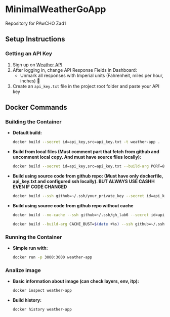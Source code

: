 # MinimalWeatherGoApp

Repository for PAwCHO Zad1

## Setup Instructions

### Getting an API Key

1. Sign up on [Weather API](https://www.weatherapi.com/)
2. After logging in, change API Response Fields in Dashboard:
   - Unmark all responses with Imperial units (Fahrenheit, miles per hour, inches) 🦅
3. Create an `api_key.txt` file in the project root folder and paste your API key

## Docker Commands

### Building the Container

- **Default build:**
  ```bash
  docker build --secret id=api_key,src=api_key.txt -t weather-app .
  ```

- **Build from local files (Must comment part that fetch from github and uncomment local copy. And must have source files locally):**
  ```bash
  docker build --secret id=api_key,src=api_key.txt --build-arg PORT=8080 -t weather-app .
  ```
- **Build using source code from github repo: (Must have only dockerfile, api_key.txt and configured ssh locally). BUT ALWAYS USE CASHH EVEN IF CODE CHANGED**
  ```bash
  docker build --ssh github=~/.ssh/your_private_key --secret id=api_key,src=api_key.txt -t weather-app .
  ```
- **Build using source code from github repo without cache**
  ```bash
  docker build --no-cache --ssh github=~/.ssh/gh_lab6 --secret id=api_key,src=api_key.txt -t weather-app .
  ```
  ```bash
  docker build --build-arg CACHE_BUST=$(date +%s) --ssh github=~/.ssh/gh_lab6 --secret id=api_key,src=api_key.txt -t weather-app .
  ```


### Running the Container

- **Simple run with:**
  ```bash
  docker run -p 3000:3000 weather-app
  ```

### Analize image
- **Basic information about image (can check layers, env, itp):**
  ```bash
  docker inspect weather-app
  ```
- **Build history:**
  ```bash
  docker history weather-app
  ```

